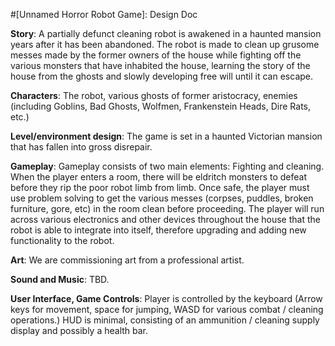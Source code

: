 #[Unnamed Horror Robot Game]: Design Doc

__Story__: A partially defunct cleaning robot is awakened in a haunted mansion years after it has been abandoned. The robot is made to clean up grusome messes made by the former owners of the house while fighting off the various monsters that have inhabited the house, learning the story of the house from the ghosts and slowly developing free will until it can escape.  

__Characters__: The robot, various ghosts of former aristocracy, enemies (including Goblins, Bad Ghosts, Wolfmen, Frankenstein Heads, Dire Rats, etc.) 

__Level/environment design__: The game is set in a haunted Victorian mansion that has fallen into gross disrepair.   

__Gameplay__: Gameplay consists of two main elements: Fighting and cleaning. When the player enters a room, there will be eldritch monsters to defeat before they rip the poor robot limb from limb. Once safe, the player must use problem solving to get the various messes (corpses, puddles, broken furniture, gore, etc) in the room clean before proceeding. The player will run across various electronics and other devices throughout the house that the robot is able to integrate into itself, therefore upgrading and adding new functionality to the robot.  

__Art__: We are commissioning art from a professional artist. 

__Sound and Music__: TBD.  

__User Interface, Game Controls__: Player is controlled by the keyboard (Arrow keys for movement, space for jumping, WASD for various combat / cleaning operations.) HUD is minimal, consisting of an ammunition / cleaning supply display and possibly a health bar.